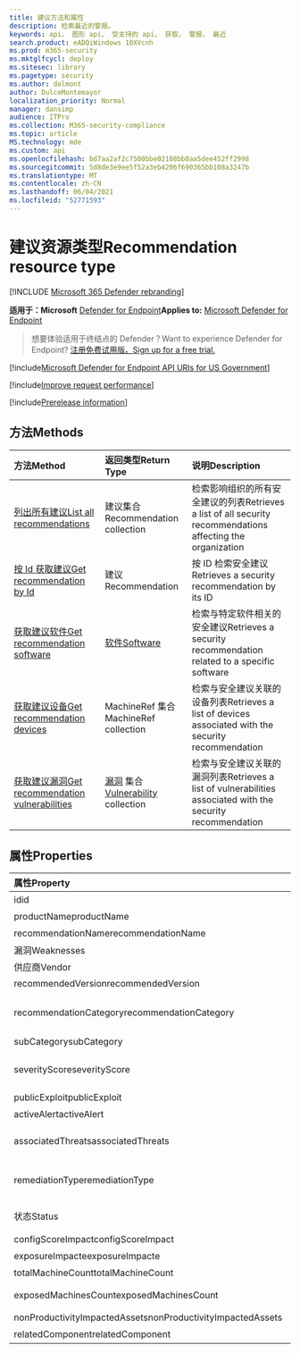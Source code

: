 ```yaml
---
title: 建议方法和属性
description: 检索最近的警报。
keywords: api， 图形 api， 受支持的 api， 获取， 警报， 最近
search.product: eADQiWindows 10XVcnh
ms.prod: m365-security
ms.mktglfcycl: deploy
ms.sitesec: library
ms.pagetype: security
ms.author: dolmont
author: DulceMontemayor
localization_priority: Normal
manager: dansimp
audience: ITPro
ms.collection: M365-security-compliance
ms.topic: article
MS.technology: mde
ms.custom: api
ms.openlocfilehash: bd7aa2af2c7500bbe02108bb8aa5dee452ff2998
ms.sourcegitcommit: 5d8de3e9ee5f52a3eb4206f690365bb108a3247b
ms.translationtype: MT
ms.contentlocale: zh-CN
ms.lasthandoff: 06/04/2021
ms.locfileid: "52771593"
---
```

# <a name="recommendation-resource-type"></a><span data-ttu-id="b750f-104">建议资源类型</span><span class="sxs-lookup"><span data-stu-id="b750f-104">Recommendation resource type</span></span>

[!INCLUDE [Microsoft 365 Defender rebranding](../../includes/microsoft-defender.md)]


<span data-ttu-id="b750f-105">**适用于：Microsoft** [Defender for Endpoint](https://go.microsoft.com/fwlink/?linkid=2154037)</span><span class="sxs-lookup"><span data-stu-id="b750f-105">**Applies to:** [Microsoft Defender for Endpoint](https://go.microsoft.com/fwlink/?linkid=2154037)</span></span>

> <span data-ttu-id="b750f-106">想要体验适用于终结点的 Defender？</span><span class="sxs-lookup"><span data-stu-id="b750f-106">Want to experience Defender for Endpoint?</span></span> [<span data-ttu-id="b750f-107">注册免费试用版。</span><span class="sxs-lookup"><span data-stu-id="b750f-107">Sign up for a free trial.</span></span>](https://www.microsoft.com/microsoft-365/windows/microsoft-defender-atp?ocid=docs-wdatp-exposedapis-abovefoldlink) 

[!include[Microsoft Defender for Endpoint API URIs for US Government](../../includes/microsoft-defender-api-usgov.md)]

[!include[Improve request performance](../../includes/improve-request-performance.md)]


[!include[Prerelease information](../../includes/prerelease.md)]

## <a name="methods"></a><span data-ttu-id="b750f-108">方法</span><span class="sxs-lookup"><span data-stu-id="b750f-108">Methods</span></span>
<span data-ttu-id="b750f-109">方法</span><span class="sxs-lookup"><span data-stu-id="b750f-109">Method</span></span> |<span data-ttu-id="b750f-110">返回类型</span><span class="sxs-lookup"><span data-stu-id="b750f-110">Return Type</span></span> |<span data-ttu-id="b750f-111">说明</span><span class="sxs-lookup"><span data-stu-id="b750f-111">Description</span></span>
:---|:---|:---
[<span data-ttu-id="b750f-112">列出所有建议</span><span class="sxs-lookup"><span data-stu-id="b750f-112">List all recommendations</span></span>](get-all-recommendations.md) | <span data-ttu-id="b750f-113">建议集合</span><span class="sxs-lookup"><span data-stu-id="b750f-113">Recommendation collection</span></span> | <span data-ttu-id="b750f-114">检索影响组织的所有安全建议的列表</span><span class="sxs-lookup"><span data-stu-id="b750f-114">Retrieves a list of all security recommendations affecting the organization</span></span>
[<span data-ttu-id="b750f-115">按 Id 获取建议</span><span class="sxs-lookup"><span data-stu-id="b750f-115">Get recommendation by Id</span></span>](get-recommendation-by-id.md) | <span data-ttu-id="b750f-116">建议</span><span class="sxs-lookup"><span data-stu-id="b750f-116">Recommendation</span></span> | <span data-ttu-id="b750f-117">按 ID 检索安全建议</span><span class="sxs-lookup"><span data-stu-id="b750f-117">Retrieves a security recommendation by its ID</span></span>
[<span data-ttu-id="b750f-118">获取建议软件</span><span class="sxs-lookup"><span data-stu-id="b750f-118">Get recommendation software</span></span>](get-recommendation-software.md)| [<span data-ttu-id="b750f-119">软件</span><span class="sxs-lookup"><span data-stu-id="b750f-119">Software</span></span>](software.md) | <span data-ttu-id="b750f-120">检索与特定软件相关的安全建议</span><span class="sxs-lookup"><span data-stu-id="b750f-120">Retrieves a security recommendation related to a specific software</span></span>
[<span data-ttu-id="b750f-121">获取建议设备</span><span class="sxs-lookup"><span data-stu-id="b750f-121">Get recommendation devices</span></span>](get-recommendation-machines.md)|<span data-ttu-id="b750f-122">MachineRef 集合</span><span class="sxs-lookup"><span data-stu-id="b750f-122">MachineRef collection</span></span> | <span data-ttu-id="b750f-123">检索与安全建议关联的设备列表</span><span class="sxs-lookup"><span data-stu-id="b750f-123">Retrieves a list of devices associated with the security recommendation</span></span>
[<span data-ttu-id="b750f-124">获取建议漏洞</span><span class="sxs-lookup"><span data-stu-id="b750f-124">Get recommendation vulnerabilities</span></span>](get-recommendation-vulnerabilities.md) | <span data-ttu-id="b750f-125">[漏洞](vulnerability.md) 集合</span><span class="sxs-lookup"><span data-stu-id="b750f-125">[Vulnerability](vulnerability.md) collection</span></span> | <span data-ttu-id="b750f-126">检索与安全建议关联的漏洞列表</span><span class="sxs-lookup"><span data-stu-id="b750f-126">Retrieves a list of vulnerabilities associated with the security recommendation</span></span>


## <a name="properties"></a><span data-ttu-id="b750f-127">属性</span><span class="sxs-lookup"><span data-stu-id="b750f-127">Properties</span></span>
<span data-ttu-id="b750f-128">属性</span><span class="sxs-lookup"><span data-stu-id="b750f-128">Property</span></span> |   <span data-ttu-id="b750f-129">类型</span><span class="sxs-lookup"><span data-stu-id="b750f-129">Type</span></span>   |   <span data-ttu-id="b750f-130">说明</span><span class="sxs-lookup"><span data-stu-id="b750f-130">Description</span></span>
:---|:---|:---
<span data-ttu-id="b750f-131">id</span><span class="sxs-lookup"><span data-stu-id="b750f-131">id</span></span> | <span data-ttu-id="b750f-132">String</span><span class="sxs-lookup"><span data-stu-id="b750f-132">String</span></span> | <span data-ttu-id="b750f-133">建议 ID</span><span class="sxs-lookup"><span data-stu-id="b750f-133">Recommendation ID</span></span>
<span data-ttu-id="b750f-134">productName</span><span class="sxs-lookup"><span data-stu-id="b750f-134">productName</span></span> | <span data-ttu-id="b750f-135">String</span><span class="sxs-lookup"><span data-stu-id="b750f-135">String</span></span> | <span data-ttu-id="b750f-136">相关软件名称</span><span class="sxs-lookup"><span data-stu-id="b750f-136">Related software name</span></span>  
<span data-ttu-id="b750f-137">recommendationName</span><span class="sxs-lookup"><span data-stu-id="b750f-137">recommendationName</span></span> | <span data-ttu-id="b750f-138">String</span><span class="sxs-lookup"><span data-stu-id="b750f-138">String</span></span> | <span data-ttu-id="b750f-139">建议名称</span><span class="sxs-lookup"><span data-stu-id="b750f-139">Recommendation name</span></span>
<span data-ttu-id="b750f-140">漏洞</span><span class="sxs-lookup"><span data-stu-id="b750f-140">Weaknesses</span></span> | <span data-ttu-id="b750f-141">长型</span><span class="sxs-lookup"><span data-stu-id="b750f-141">Long</span></span> | <span data-ttu-id="b750f-142">发现的漏洞数量</span><span class="sxs-lookup"><span data-stu-id="b750f-142">Number of discovered vulnerabilities</span></span>
<span data-ttu-id="b750f-143">供应商</span><span class="sxs-lookup"><span data-stu-id="b750f-143">Vendor</span></span> | <span data-ttu-id="b750f-144">String</span><span class="sxs-lookup"><span data-stu-id="b750f-144">String</span></span> | <span data-ttu-id="b750f-145">相关供应商名称</span><span class="sxs-lookup"><span data-stu-id="b750f-145">Related vendor name</span></span>
<span data-ttu-id="b750f-146">recommendedVersion</span><span class="sxs-lookup"><span data-stu-id="b750f-146">recommendedVersion</span></span> | <span data-ttu-id="b750f-147">String</span><span class="sxs-lookup"><span data-stu-id="b750f-147">String</span></span> | <span data-ttu-id="b750f-148">建议版本</span><span class="sxs-lookup"><span data-stu-id="b750f-148">Recommended version</span></span>
<span data-ttu-id="b750f-149">recommendationCategory</span><span class="sxs-lookup"><span data-stu-id="b750f-149">recommendationCategory</span></span> | <span data-ttu-id="b750f-150">String</span><span class="sxs-lookup"><span data-stu-id="b750f-150">String</span></span> | <span data-ttu-id="b750f-151">建议类别。</span><span class="sxs-lookup"><span data-stu-id="b750f-151">Recommendation category.</span></span> <span data-ttu-id="b750f-152">可能的值包括："Accounts"、"Application"、"Network"、"OS"、"SecurityStack"</span><span class="sxs-lookup"><span data-stu-id="b750f-152">Possible values are: "Accounts", "Application", "Network", "OS", "SecurityStack</span></span>
<span data-ttu-id="b750f-153">subCategory</span><span class="sxs-lookup"><span data-stu-id="b750f-153">subCategory</span></span> | <span data-ttu-id="b750f-154">String</span><span class="sxs-lookup"><span data-stu-id="b750f-154">String</span></span> | <span data-ttu-id="b750f-155">建议子类别</span><span class="sxs-lookup"><span data-stu-id="b750f-155">Recommendation sub-category</span></span>
<span data-ttu-id="b750f-156">severityScore</span><span class="sxs-lookup"><span data-stu-id="b750f-156">severityScore</span></span> | <span data-ttu-id="b750f-157">双精度</span><span class="sxs-lookup"><span data-stu-id="b750f-157">Double</span></span> | <span data-ttu-id="b750f-158">配置对组织的 Microsoft 设备安全分数的潜在影响 (1-10) </span><span class="sxs-lookup"><span data-stu-id="b750f-158">Potential impact of the configuration to the organization's Microsoft Secure Score for Devices (1-10)</span></span>
<span data-ttu-id="b750f-159">publicExploit</span><span class="sxs-lookup"><span data-stu-id="b750f-159">publicExploit</span></span> | <span data-ttu-id="b750f-160">Boolean</span><span class="sxs-lookup"><span data-stu-id="b750f-160">Boolean</span></span> | <span data-ttu-id="b750f-161">公共攻击可用</span><span class="sxs-lookup"><span data-stu-id="b750f-161">Public exploit is available</span></span> 
<span data-ttu-id="b750f-162">activeAlert</span><span class="sxs-lookup"><span data-stu-id="b750f-162">activeAlert</span></span> | <span data-ttu-id="b750f-163">Boolean</span><span class="sxs-lookup"><span data-stu-id="b750f-163">Boolean</span></span> | <span data-ttu-id="b750f-164">活动警报与此建议关联</span><span class="sxs-lookup"><span data-stu-id="b750f-164">Active alert is associated with this recommendation</span></span>
<span data-ttu-id="b750f-165">associatedThreats</span><span class="sxs-lookup"><span data-stu-id="b750f-165">associatedThreats</span></span> | <span data-ttu-id="b750f-166">String collection</span><span class="sxs-lookup"><span data-stu-id="b750f-166">String collection</span></span> | <span data-ttu-id="b750f-167">威胁分析报告与此建议关联</span><span class="sxs-lookup"><span data-stu-id="b750f-167">Threat analytics report is associated with this recommendation</span></span>
<span data-ttu-id="b750f-168">remediationType</span><span class="sxs-lookup"><span data-stu-id="b750f-168">remediationType</span></span> | <span data-ttu-id="b750f-169">String</span><span class="sxs-lookup"><span data-stu-id="b750f-169">String</span></span> | <span data-ttu-id="b750f-170">修正类型。</span><span class="sxs-lookup"><span data-stu-id="b750f-170">Remediation type.</span></span> <span data-ttu-id="b750f-171">可能的值是："ConfigurationChange"、"Update"、"Upgrade"、"Uninstall"</span><span class="sxs-lookup"><span data-stu-id="b750f-171">Possible values are: "ConfigurationChange","Update","Upgrade","Uninstall"</span></span>
<span data-ttu-id="b750f-172">状态</span><span class="sxs-lookup"><span data-stu-id="b750f-172">Status</span></span> | <span data-ttu-id="b750f-173">枚举</span><span class="sxs-lookup"><span data-stu-id="b750f-173">Enum</span></span> | <span data-ttu-id="b750f-174">建议例外状态。</span><span class="sxs-lookup"><span data-stu-id="b750f-174">Recommendation exception status.</span></span> <span data-ttu-id="b750f-175">可能的值是："Active"和"Exception"</span><span class="sxs-lookup"><span data-stu-id="b750f-175">Possible values are: "Active" and "Exception"</span></span>
<span data-ttu-id="b750f-176">configScoreImpact</span><span class="sxs-lookup"><span data-stu-id="b750f-176">configScoreImpact</span></span> | <span data-ttu-id="b750f-177">双精度</span><span class="sxs-lookup"><span data-stu-id="b750f-177">Double</span></span> | <span data-ttu-id="b750f-178">Microsoft 设备影响安全分数</span><span class="sxs-lookup"><span data-stu-id="b750f-178">Microsoft Secure Score for Devices impact</span></span>
<span data-ttu-id="b750f-179">exposureImpacte</span><span class="sxs-lookup"><span data-stu-id="b750f-179">exposureImpacte</span></span> | <span data-ttu-id="b750f-180">双精度</span><span class="sxs-lookup"><span data-stu-id="b750f-180">Double</span></span> | <span data-ttu-id="b750f-181">曝光分数影响</span><span class="sxs-lookup"><span data-stu-id="b750f-181">Exposure score impact</span></span>
<span data-ttu-id="b750f-182">totalMachineCount</span><span class="sxs-lookup"><span data-stu-id="b750f-182">totalMachineCount</span></span> | <span data-ttu-id="b750f-183">长型</span><span class="sxs-lookup"><span data-stu-id="b750f-183">Long</span></span> | <span data-ttu-id="b750f-184">已安装设备的数量</span><span class="sxs-lookup"><span data-stu-id="b750f-184">Number of installed devices</span></span>
<span data-ttu-id="b750f-185">exposedMachinesCount</span><span class="sxs-lookup"><span data-stu-id="b750f-185">exposedMachinesCount</span></span> | <span data-ttu-id="b750f-186">长型</span><span class="sxs-lookup"><span data-stu-id="b750f-186">Long</span></span> | <span data-ttu-id="b750f-187">向漏洞公开的已安装设备的数量</span><span class="sxs-lookup"><span data-stu-id="b750f-187">Number of installed devices that are exposed to vulnerabilities</span></span>
<span data-ttu-id="b750f-188">nonProductivityImpactedAssets</span><span class="sxs-lookup"><span data-stu-id="b750f-188">nonProductivityImpactedAssets</span></span> | <span data-ttu-id="b750f-189">长型</span><span class="sxs-lookup"><span data-stu-id="b750f-189">Long</span></span> | <span data-ttu-id="b750f-190">不受影响的设备数量</span><span class="sxs-lookup"><span data-stu-id="b750f-190">Number of devices which are not affected</span></span>  
<span data-ttu-id="b750f-191">relatedComponent</span><span class="sxs-lookup"><span data-stu-id="b750f-191">relatedComponent</span></span> | <span data-ttu-id="b750f-192">String</span><span class="sxs-lookup"><span data-stu-id="b750f-192">String</span></span> |  <span data-ttu-id="b750f-193">相关软件组件</span><span class="sxs-lookup"><span data-stu-id="b750f-193">Related software component</span></span>
